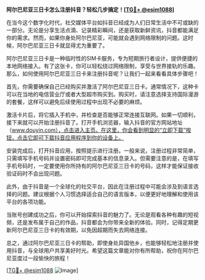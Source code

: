 **阿尔巴尼亚三日卡怎么注册抖音？轻松几步搞定！[[TG💪+ @esim1088](https://t.me/s/esim1088)]**

在当今这个数字化时代，社交媒体平台如抖音已经成为人们日常生活中不可或缺的一部分。无论是分享生活点滴、记录精彩瞬间，还是获取新鲜资讯，抖音都能满足你的需求。然而，如果你身处阿尔巴尼亚，可能就会遇到网络限制的问题。这时候，阿尔巴尼亚三日卡就显得尤为重要了。

阿尔巴尼亚三日卡是一种临时性的SIM卡服务，专为短期旅行者设计，提供便捷的本地网络接入。有了这张卡，你可以轻松绕过网络限制，享受与世界接轨的乐趣。那么，如何使用阿尔巴尼亚三日卡来注册抖音呢？让我们一起来看看具体步骤吧！

首先，你需要确保自己已经购买并激活了阿尔巴尼亚三日卡。通常情况下，这种卡可以在当地的电信营业厅或者大型超市购买到。购买时，请注意选择支持国际漫游的套餐，这样可以避免后续使用过程中出现不必要的麻烦。

激活卡片后，将它插入手机中，并检查是否能够正常连接互联网。如果一切顺利，接下来就可以开始注册抖音了。打开手机浏览器，输入抖音的官方网站地址（www.douyin.com），点击进入主页。在这里，你会看到明显的“立即下载”按钮，点击它即可下载抖音应用程序到你的设备上。

安装完成后，打开抖音应用，按照提示进行注册。一般来说，注册过程非常简单，只需填写手机号码并设置密码即可完成基本的信息录入。但需要注意的是，在填写手机号码时，一定要使用你所持有的阿尔巴尼亚三日卡的号码，这样才能保证接收验证码时不会出现问题。

此外，由于抖音是一个全球化的社交平台，因此在注册过程中可能会涉及到语言选择的问题。建议根据个人习惯选择适合自己的语言版本，以便更好地理解和使用该平台的各项功能。

当账号创建成功之后，你可以开始探索抖音的魅力了。无论是观看各种有趣的短视频，还是发布属于自己的作品，抖音都会为你带来全新的体验。同时，记得定期更新阿尔巴尼亚三日卡的有效期，以免因超期而失去网络连接。

总之，通过阿尔巴尼亚三日卡的帮助，即使身处异国他乡，也能够轻松地注册并使用抖音，与全球用户共享美好时光。希望这篇文章能对你有所帮助，祝你在阿尔巴尼亚度过一段愉快的旅程！

[[TG💪+ @esim1088](https://t.me/s/esim1088) ![Image](https://i.postimg.cc/4NQfJmqS/Snipaste-2025-05-13-00-14-12.png)]